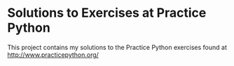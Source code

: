 # Solutions to Exercises at Practice Python
This project contains my solutions to the Practice Python exercises found at http://www.practicepython.org/
